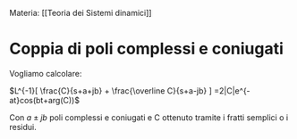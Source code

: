 Materia: [[Teoria dei Sistemi dinamici]]
# Coppia di poli complessi e coniugati
Vogliamo calcolare:

$L^{-1}[ \frac{C}{s+a+jb} + \frac{\overline C}{s+a-jb} ] =2|C|e^{-at}cos(bt+arg(C))$  

Con $a\pm jb$ poli complessi e coniugati e C ottenuto tramite i fratti semplici o i residui.